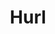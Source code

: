 ---
codehost: https://github.com/Orange-OpenSource/hurl
logohandle: hurldev
sort: hurl
title: Hurl
website: https://hurl.dev/
---